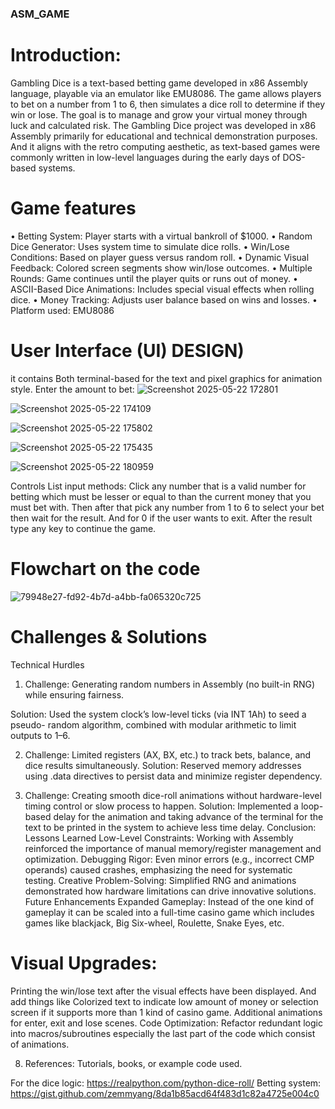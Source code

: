 ### ASM_GAME


# Introduction:

Gambling Dice is a text-based betting game developed in x86 Assembly language, playable via an emulator like EMU8086. The game allows players to bet on a number from 1 to 6, then simulates a dice roll to determine if they win or lose. The goal is to manage and grow your virtual money through luck and calculated risk. The Gambling Dice project was developed in x86 Assembly primarily for educational and technical demonstration purposes. And it aligns with the retro computing aesthetic, as text-based games were commonly written in low-level languages during the early days of DOS-based systems.
# Game features
• Betting System: Player starts with a virtual bankroll of $1000.
• Random Dice Generator: Uses system time to simulate dice rolls.
• Win/Lose Conditions: Based on player guess versus random roll.
• Dynamic Visual Feedback: Colored screen segments show win/lose outcomes.
• Multiple Rounds: Game continues until the player quits or runs out of money.
• ASCII-Based Dice Animations: Includes special visual effects when rolling
dice.
• Money Tracking: Adjusts user balance based on wins and losses.
• Platform used: EMU8086
# User Interface (UI) DESIGN)
it contains Both terminal-based for the text and pixel graphics for animation style.
Enter the amount to bet:
![Screenshot 2025-05-22 172801](https://github.com/user-attachments/assets/cbfed153-6120-4e9e-8997-009812d0bab3)

![Screenshot 2025-05-22 174109](https://github.com/user-attachments/assets/72d395ce-4672-4011-a431-109563794a94)

![Screenshot 2025-05-22 175802](https://github.com/user-attachments/assets/d67495d6-fe2d-4c64-a54d-624ce6580254)

![Screenshot 2025-05-22 175435](https://github.com/user-attachments/assets/c57a6ed7-d5f5-48d5-a0f5-68fb3c353339)

![Screenshot 2025-05-22 180959](https://github.com/user-attachments/assets/2c6c7a12-9071-4d53-9518-da01a9a5da63)


Controls List input methods:
Click any number that is a valid number for betting which must be lesser or equal to
than the current money that you must bet with. Then after that pick any number from 1
to 6 to select your bet then wait for the result. And for 0 if the user wants to exit. After
the result type any key to continue the game.

# Flowchart on the code

![79948e27-fd92-4b7d-a4bb-fa065320c725](https://github.com/user-attachments/assets/daeece4f-728d-4246-8d4e-6c67051b7f82)


# Challenges & Solutions
Technical Hurdles
1. Challenge: Generating random numbers in Assembly (no built-in RNG) while
ensuring fairness.

Solution: Used the system clock’s low-level ticks (via INT 1Ah) to seed a pseudo-
random algorithm, combined with modular arithmetic to limit outputs to 1–6.

2. Challenge: Limited registers (AX, BX, etc.) to track bets, balance, and dice
results simultaneously.
Solution: Reserved memory addresses using .data directives to persist data and
minimize register dependency.

3. Challenge: Creating smooth dice-roll animations without hardware-level timing
control or slow process to happen.
Solution: Implemented a loop-based delay for the animation and taking advance
of the terminal for the text to be printed in the system to achieve less time delay.
Conclusion: Lessons Learned
Low-Level Constraints: Working with Assembly reinforced the importance of manual
memory/register management and optimization.
Debugging Rigor: Even minor errors (e.g., incorrect CMP operands) caused crashes,
emphasizing the need for systematic testing.
Creative Problem-Solving: Simplified RNG and animations demonstrated how hardware
limitations can drive innovative solutions.
Future Enhancements
Expanded Gameplay:
Instead of the one kind of gameplay it can be scaled into a full-time casino game which
includes games like blackjack, Big Six-wheel, Roulette, Snake Eyes, etc.

# Visual Upgrades:

Printing the win/lose text after the visual effects have been displayed. And add things
like Colorized text to indicate low amount of money or selection screen if it supports
more than 1 kind of casino game.
Additional animations for enter, exit and lose scenes.
Code Optimization:
Refactor redundant logic into macros/subroutines especially the last part of the code
which consist of animations.

8. References: Tutorials, books, or example code used.

For the dice logic: https://realpython.com/python-dice-roll/
Betting system:
https://gist.github.com/zemmyang/8da1b85acd64f483d1c82a4725e004c0
